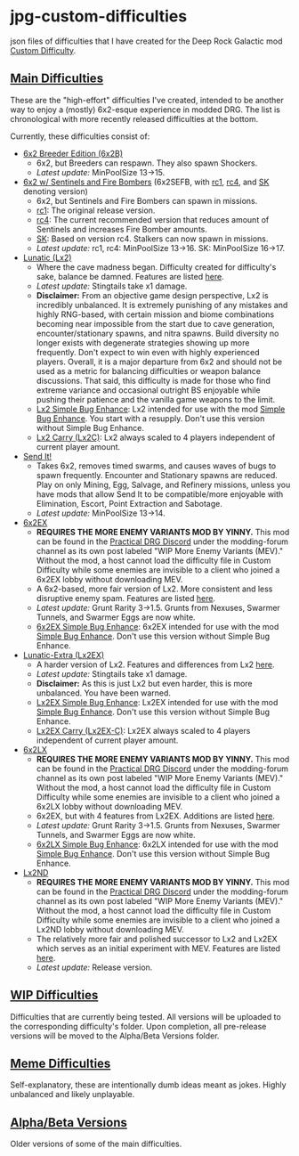 # jpg-custom-difficulties
json files of difficulties that I have created for the Deep Rock Galactic mod [Custom Difficulty](https://mod.io/g/drg/m/custom-difficulty).

## [Main Difficulties](https://github.com/pH-JPEG/jpg-custom-difficulties/tree/main/Main%20Difficulties)
These are the "high-effort" difficulties I've created, intended to be another way to enjoy a (mostly) 6x2-esque experience in modded DRG. The list is chronological with more recently released difficulties at the bottom.

Currently, these difficulties consist of:
- [6x2 Breeder Edition (6x2B)](https://github.com/pH-JPEG/jpg-custom-difficulties/blob/main/Main%20Difficulties/6x2B.json)
  - 6x2, but Breeders can respawn. They also spawn Shockers.
  - *Latest update:* MinPoolSize 13->15. 
- [6x2 w/ Sentinels and Fire Bombers](https://github.com/pH-JPEG/jpg-custom-difficulties/tree/main/Main%20Difficulties/6x2SEFB) (6x2SEFB, with [rc1](https://github.com/pH-JPEG/jpg-custom-difficulties/blob/main/Main%20Difficulties/6x2SEFB/6x2SEFB_rc1.json), [rc4](https://github.com/pH-JPEG/jpg-custom-difficulties/blob/main/Main%20Difficulties/6x2SEFB/6x2SEFB_rc4.json), and [SK](https://github.com/pH-JPEG/jpg-custom-difficulties/blob/main/Main%20Difficulties/6x2SEFB/6x2SEFB-SK.json) denoting version)
  - 6x2, but Sentinels and Fire Bombers can spawn in missions.
  - [rc1](https://github.com/pH-JPEG/jpg-custom-difficulties/blob/main/Main%20Difficulties/6x2SEFB/6x2SEFB_rc1.json): The original release version.
  - [rc4](https://github.com/pH-JPEG/jpg-custom-difficulties/blob/main/Main%20Difficulties/6x2SEFB/6x2SEFB_rc4.json): The current recommended version that reduces amount of Sentinels and increases Fire Bomber amounts.
  - [SK](https://github.com/pH-JPEG/jpg-custom-difficulties/blob/main/Main%20Difficulties/6x2SEFB/6x2SEFB-SK.json): Based on version rc4. Stalkers can now spawn in missions.
  - *Latest update:* rc1, rc4: MinPoolSize 13->16. SK: MinPoolSize 16->17.
- [Lunatic (Lx2)](https://github.com/pH-JPEG/jpg-custom-difficulties/blob/main/Main%20Difficulties/Lx2/Lx2.json)
  - Where the cave madness began. Difficulty created for difficulty's sake, balance be damned. Features are listed [here](https://github.com/pH-JPEG/jpg-custom-difficulties/blob/main/Main%20Difficulties/Lx2/Lx2%20Features.txt).
  - *Latest update:* Stingtails take x1 damage.
  - **Disclaimer:** From an objective game design perspective, Lx2 is incredibly unbalanced. It is extremely punishing of any mistakes and highly RNG-based, with certain mission and biome combinations becoming near impossible from the start due to cave generation, encounter/stationary spawns, and nitra spawns. Build diversity no longer exists with degenerate strategies showing up more frequently. Don't expect to win even with highly experienced players. Overall, it is a major departure from 6x2 and should not be used as a metric for balancing difficulties or weapon balance discussions. That said, this difficulty is made for those who find extreme variance and occasional outright BS enjoyable while pushing their patience and the vanilla game weapons to the limit.
  - [Lx2 Simple Bug Enhance](https://github.com/pH-JPEG/jpg-custom-difficulties/blob/main/Main%20Difficulties/Lx2/Lx2%20Simple%20Bug%20Enhance.json): Lx2 intended for use with the mod [Simple Bug Enhance](https://mod.io/g/drg/m/simple-bug-enhance). You start with a resupply. Don't use this version without Simple Bug Enhance.
  - [Lx2 Carry (Lx2C)](https://github.com/pH-JPEG/jpg-custom-difficulties/blob/main/Main%20Difficulties/Lx2/Lx2C.json): Lx2 always scaled to 4 players independent of current player amount.
- [Send It!](https://github.com/pH-JPEG/jpg-custom-difficulties/blob/main/Main%20Difficulties/Send%20It!.json)
  - Takes 6x2, removes timed swarms, and causes waves of bugs to spawn frequently. Encounter and Stationary spawns are reduced. Play on only Mining, Egg, Salvage, and Refinery missions, unless you have mods that allow Send It to be compatible/more enjoyable with Elimination, Escort, Point Extraction and Sabotage. 
  - *Latest update:* MinPoolSize 13->14.
- [6x2EX](https://github.com/pH-JPEG/jpg-custom-difficulties/blob/main/Main%20Difficulties/6x2EX/6x2EX.json)
  - **REQUIRES THE MORE ENEMY VARIANTS MOD BY YINNY.** This mod can be found in the [Practical DRG Discord](https://discord.gg/hFkqMXPBzA) under the modding-forum channel as its own post labeled "WIP More Enemy Variants (MEV)." Without the mod, a host cannot load the difficulty file in Custom Difficulty while some enemies are invisible to a client who joined a 6x2EX lobby without downloading MEV.
  - A 6x2-based, more fair version of Lx2. More consistent and less disruptive enemy spam. Features are listed [here](https://github.com/pH-JPEG/jpg-custom-difficulties/blob/main/Main%20Difficulties/6x2EX/6x2EX%20Features.txt).
  - *Latest update:* Grunt Rarity 3->1.5. Grunts from Nexuses, Swarmer Tunnels, and Swarmer Eggs are now white.
  - [6x2EX Simple Bug Enhance](https://github.com/pH-JPEG/jpg-custom-difficulties/blob/main/Main%20Difficulties/6x2EX/6x2EX%20Simple%20Bug%20Enhance.json): 6x2EX intended for use with the mod [Simple Bug Enhance](https://mod.io/g/drg/m/simple-bug-enhance). Don't use this version without Simple Bug Enhance.
- [Lunatic-Extra (Lx2EX)](https://github.com/pH-JPEG/jpg-custom-difficulties/blob/main/Main%20Difficulties/Lx2EX/Lx2EX.json)
  - A harder version of Lx2. Features and differences from Lx2 [here](https://github.com/pH-JPEG/jpg-custom-difficulties/blob/main/Main%20Difficulties/Lx2EX/Lx2EX%20Features.txt).
  - *Latest update:* Stingtails take x1 damage.
  - **Disclaimer:** As this is just Lx2 but even harder, this is more unbalanced. You have been warned.
  - [Lx2EX Simple Bug Enhance](https://github.com/pH-JPEG/jpg-custom-difficulties/blob/main/Main%20Difficulties/Lx2EX/Lx2EX%20Simple%20Bug%20Enhance.json): Lx2EX intended for use with the mod [Simple Bug Enhance](https://mod.io/g/drg/m/simple-bug-enhance). Don't use this version without Simple Bug Enhance.
  - [Lx2EX Carry (Lx2EX-C)](https://github.com/pH-JPEG/jpg-custom-difficulties/blob/main/Main%20Difficulties/Lx2EX/Lx2EX-C.json): Lx2EX always scaled to 4 players independent of current player amount.
- [6x2LX](https://github.com/pH-JPEG/jpg-custom-difficulties/blob/main/Main%20Difficulties/6x2LX/6x2LX.json)
  - **REQUIRES THE MORE ENEMY VARIANTS MOD BY YINNY.** This mod can be found in the [Practical DRG Discord](https://discord.gg/hFkqMXPBzA) under the modding-forum channel as its own post labeled "WIP More Enemy Variants (MEV)." Without the mod, a host cannot load the difficulty file in Custom Difficulty while some enemies are invisible to a client who joined a 6x2LX lobby without downloading MEV.
  - 6x2EX, but with 4 features from Lx2EX. Additions are listed [here](https://github.com/pH-JPEG/jpg-custom-difficulties/blob/main/Main%20Difficulties/6x2LX/6x2LX%20Features.txt).
  - *Latest update:* Grunt Rarity 3->1.5. Grunts from Nexuses, Swarmer Tunnels, and Swarmer Eggs are now white.
  - [6x2LX Simple Bug Enhance](https://github.com/pH-JPEG/jpg-custom-difficulties/blob/main/Main%20Difficulties/6x2LX/6x2LX%20Simple%20Bug%20Enhance.json): 6x2LX intended for use with the mod [Simple Bug Enhance](https://mod.io/g/drg/m/simple-bug-enhance). Don't use this version without Simple Bug Enhance.
- [Lx2ND](https://github.com/pH-JPEG/jpg-custom-difficulties/blob/main/Main%20Difficulties/Lx2ND/Lx2ND.json)
  - **REQUIRES THE MORE ENEMY VARIANTS MOD BY YINNY.** This mod can be found in the [Practical DRG Discord](https://discord.gg/hFkqMXPBzA) under the modding-forum channel as its own post labeled "WIP More Enemy Variants (MEV)." Without the mod, a host cannot load the difficulty file in Custom Difficulty while some enemies are invisible to a client who joined a Lx2ND lobby without downloading MEV.
  - The relatively more fair and polished successor to Lx2 and Lx2EX which serves as an initial experiment with MEV. Features are listed [here](https://github.com/pH-JPEG/jpg-custom-difficulties/blob/main/Main%20Difficulties/Lx2ND/Lx2ND%20Features.txt).
  - *Latest update:* Release version.

## [WIP Difficulties](https://github.com/pH-JPEG/jpg-custom-difficulties/tree/main/WIP%20Difficulties)
Difficulties that are currently being tested. All versions will be uploaded to the corresponding difficulty's folder. Upon completion, all pre-release versions will be moved to the Alpha/Beta Versions folder.

## [Meme Difficulties](https://github.com/pH-JPEG/jpg-custom-difficulties/tree/main/Meme%20Difficulties)
Self-explanatory, these are intentionally dumb ideas meant as jokes. Highly unbalanced and likely unplayable.

## [Alpha/Beta Versions](https://github.com/pH-JPEG/jpg-custom-difficulties/tree/main/Alpha%20and%20Beta%20Versions)
Older versions of some of the main difficulties.
